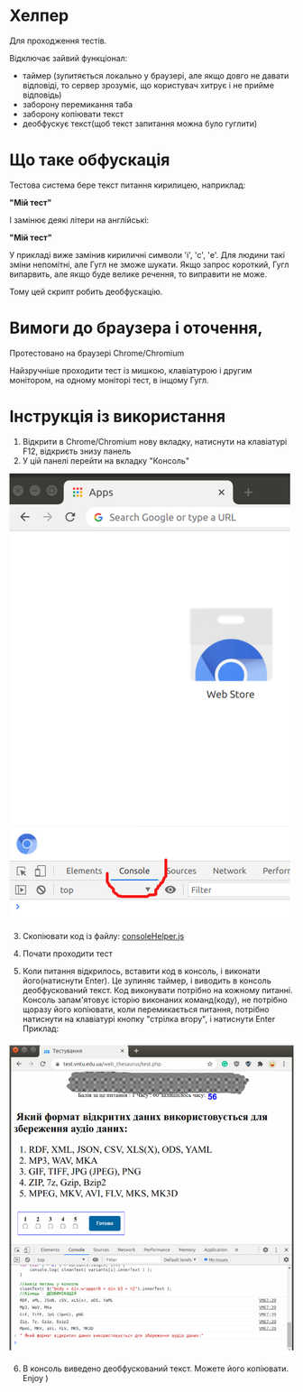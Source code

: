 # Хелпер
Для проходження тестів.

Відключає зайвий функціонал:
 - таймер (зупитяється локально у браузері, але якщо довго не давати відповіді, то сервер зрозуміє, що користувач хитрує і не прийме відповідь)
 - заборону перемикання таба
 - заборону копіювати текст
 - деобфускує текст(щоб текст запитання можна було гуглити)

# Що таке обфускація 
Тестова система бере текст питання кирилицею, наприклад:

 **"Мій тест"**

 І замінює деякі літери на англійські:

**"Мiй тecт"**

У прикладі виже замінив кириличні символи 'і', 'с', 'e'.
Для людини такі зміни непомітні, але Гугл не зможе шукати. Якщо запрос короткий, Гугл випарвить, але якщо
буде велике речення, то виправити не може. 

Тому цей скрипт робить деобфускацію. 

 
# Вимоги до браузера і оточення, 
Протестовано на браузері Сhrome/Chromium

Найзручніше проходити тест із мишкою, клавіатурою і другим монітором, на одному моніторі тест, в інщому Гугл.

# Інструкція із використання
1. Відкрити в Chrome/Chromium нову вкладку, натиснути на клавіатурі F12, відкриєть знизу панель
2. У цій панелі перейти на вкладку "Консоль"
<picture>
  <img alt="Відкрити таб Консоль в браузері" src="assets/images/screen_012.png">
</picture>

3. Скопіювати код із файлу: 
    [consoleHelper.js](ToolForChromeConsole/consoleHelper.js)
4. Почати проходити тест

5. Коли питання відкрилось, вставити код в консоль, і виконати його(натиснути Enter).
Це зупиняє таймер, і виводить в консоль деобфускований текст. 
Код виконувати потрібно на кожному питанні. 
Консоль запам'ятовує історію виконаних команд(коду), не потрібно щоразу його копіювати, 
коли перемикається питання, потрібно натиснути на клавіатурі кнопку "стрілка вгору", і натиснути Enter
Приклад:
<picture>
  <img alt="Приклад роботи" src="assets/images/screen_013.png">
</picture>

6. В консоль виведено деобфускований текст. Можете його копіювати. Enjoy )